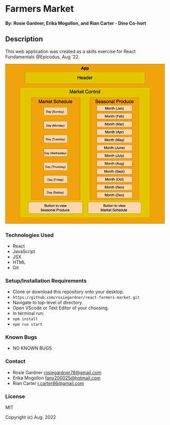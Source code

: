 # Farmers Market

#### By: Rosie Gardner, Erika Mogollon, and Rian Carter   - Dino Co-hort

## Description
 This web application was created as a skills exercise for React Fundamentals @Epicodus, Aug '22.

 ![Wireframe](src/img/FarmersMarketDiagram.png)

### Technologies Used

* React
* JavaScript
* JSX
* HTML
* Git

### Setup/Installation Requirements

* Clone or download this repository onto your desktop.
* `https://github.com/rosiegardner/react-farmers-market.git`
* Navigate to top-level of directory.
* Open VScode or Text Editor of your choosing.
* In terminal run:
* `npm install`
* `npm run start`

### Known Bugs

* NO KNOWN BUGS

### Contact
* Rosie Gardner <rosiegardner78@gmail.com>
* Erika Mogollon <fany200025@hotmail.com> 
* Rian Carter <r.carter86@gmail.com>

### License

MIT

Copyright (c) Aug. 2022 